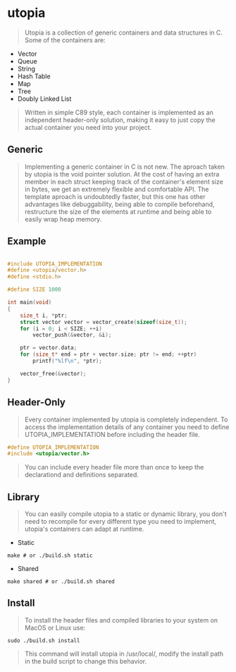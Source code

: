 # utopia

> Utopia is a collection of generic containers and data
> structures in C. Some of the containers are:

* Vector
* Queue
* String
* Hash Table
* Map
* Tree
* Doubly Linked List

> Written in simple C89 style, each container is implemented 
> as an independent header-only solution, making it easy to 
> just copy the actual container you need into your project.

## Generic

> Implementing a generic container in C is not new. The
> aproach taken by utopia is the void pointer solution.
> At the cost of having an extra member in each struct 
> keeping track of the container's element size in bytes,
> we get an extremely flexible and comfortable API.
> The template aproach is undoubtedly faster, but this one 
> has other advantages like debuggability, being able to 
> compile beforehand, restructure the size of the elements 
> at runtime and being able to easily wrap heap memory.

## Example

```C

#include UTOPIA_IMPLEMENTATION
#define <utopia/vector.h>
#define <stdio.h>

#define SIZE 1000

int main(void)
{
    size_t i, *ptr;
    struct vector vector = vector_create(sizeof(size_t));
    for (i = 0; i < SIZE; ++i)
        vector_push(&vector, &i);

    ptr = vector.data;
    for (size_t* end = ptr + vector.size; ptr != end; ++ptr)
        printf("%lf\n", *ptr);

    vector_free(&vector);
}

```

## Header-Only

> Every container implemented by utopia is completely
> independent. To access the implementation details of any
> container you need to define UTOPIA_IMPLEMENTATION
> before including the header file.

```C
#define UTOPIA_IMPLEMENTATION
#include <utopia/vector.h>
```

> You can include every header file more
> than once to keep the declarationd and definitions 
> separated.

## Library

> You can easily compile utopia to a static or dynamic 
> library, you don't need to recompile for every different
> type you need to implement, utopia's containers can 
> adapt at runtime.

* Static

```shell
make # or ./build.sh static
```

* Shared

```shell
make shared # or ./build.sh shared
```

## Install

> To install the header files and compiled libraries to
> your system on MacOS or Linux use:

```shell
sudo ./build.sh install
```

> This command will install utopia in /usr/local/, modify
> the install path in the build script to change this
> behavior.
